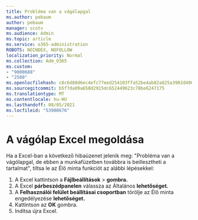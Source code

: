 ```yaml
---
title: Probléma van a vágólapgal
ms.author: pebaum
author: pebaum
manager: scotv
ms.audience: Admin
ms.topic: article
ms.service: o365-administration
ROBOTS: NOINDEX, NOFOLLOW
localization_priority: Normal
ms.collection: Adm_O365
ms.custom:
- "9000688"
- "2580"
ms.openlocfilehash: c8c6d80d6ec4efc77eed254103ffa52be4ab82a825a3902d490f7059708e76e8
ms.sourcegitcommit: b5f7da89a650d2915dc652449623c78be6247175
ms.translationtype: MT
ms.contentlocale: hu-HU
ms.lasthandoff: 08/05/2021
ms.locfileid: "53908676"
---
```

# <a name="resolving-excel-clipboard-error"></a>A vágólap Excel megoldása

Ha a Excel-ban a következő hibaüzenet jelenik meg: "Probléma van a vágólapgal, de ebben a munkafüzetben továbbra is beillesztheti a tartalmat", tiltsa le az Élő minta funkciót az alábbi lépésekkel:

1. A Excel kattintson a **Fájlbeállítások**  >  **gombra.**
3. A Excel **párbeszédpanelen** válassza az Általános **lehetőséget.**
4. A **Felhasználói felület beállításai csoportban** törölje az Élő minta engedélyezése **lehetőséget.**
5. Kattintson az **OK** gombra.
6. Indítsa újra Excel.
